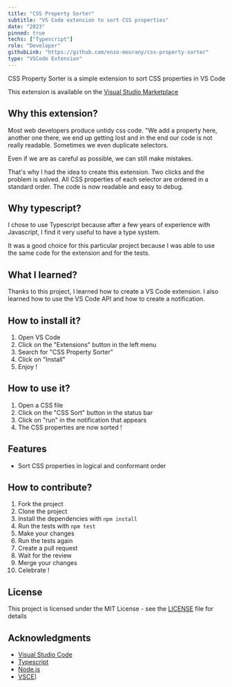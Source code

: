```yaml
---
title: "CSS Property Sorter"
subtitle: "VS Code extension to sort CSS properties"
date: "2023"
pinned: true
techs: ["Typescript"]
role: "Developer"
githubLink: "https://github.com/enzo-mourany/css-property-sorter"
type: "VSCode Extension"
---
```


CSS Property Sorter is a simple extension to sort CSS properties in VS Code

This extension is available on the [Visual Studio Marketplace](marketplace.visualstudio.com/items?itemname=enzomourany.css-property-sorter)

## Why this extension?

Most web developers produce untidy css code. "We add a property here, another one there, we end up getting lost and in the end our code is not really readable. Sometimes we even duplicate selectors.

Even if we are as careful as possible, we can still make mistakes.

That's why I had the idea to create this extension.
Two clicks and the problem is solved. All CSS properties of each selector are ordered in a standard order. 
The code is now readable and easy to debug.


## Why typescript?

I chose to use Typescript because after a few years of experience with Javascript, I find it very useful to have a type system.

It was a good choice for this particular project because I was able to use the same code for the extension and for the tests.


## What I learned?

Thanks to this project, I learned how to create a VS Code extension. I also learned how to use the VS Code API and how to create a notification.


## How to install it?

1. Open VS Code
2. Click on the "Extensions" button in the left menu
3. Search for "CSS Property Sorter"
4. Click on "Install"
6. Enjoy !     


## How to use it?

1. Open a CSS file
2. Click on the "CSS Sort" button in the status bar  
3. Click on "run" in the notification that appears
4. The CSS properties are now sorted !


## Features

- Sort CSS properties in logical and conformant order


## How to contribute?

1. Fork the project
2. Clone the project
3. Install the dependencies with `npm install`
4. Run the tests with `npm test`
5. Make your changes
6. Run the tests again
7. Create a pull request
8. Wait for the review
9. Merge your changes
10. Celebrate !


## License

This project is licensed under the MIT License - see the [LICENSE](https://choosealicense.com/licenses/mit/) file for details


## Acknowledgments

- [Visual Studio Code](https://code.visualstudio.com/)
- [Typescript](https://www.typescriptlang.org/)
- [Node.js](https://nodejs.org/en/)
- [VSCE](https://code.visualstudio.com/api/working-with-extensions/publishing-extension)]   
